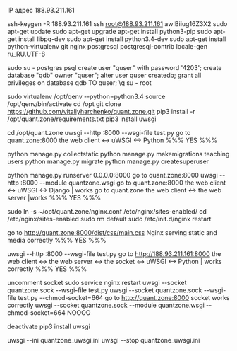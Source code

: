 IP адрес	188.93.211.161

ssh-keygen -R 188.93.211.161
ssh root@188.93.211.161
aw!Biiug16Z3X2
sudo apt-get update
sudo apt-get upgrade
apt-get install python3-pip
sudo apt-get install libpq-dev
sudo apt-get install python3.4-dev
sudo apt-get install python-virtualenv git nginx postgresql postgresql-contrib
locale-gen ru_RU.UTF-8

sudo su - postgres
psql
create user "quser" with password '4203';
create database "qdb" owner "quser";
alter user quser createdb;
grant all privileges on database qdb TO quser;
\q
su - root

sudo virtualenv /opt/qenv --python=python3.4
source /opt/qenv/bin/activate
cd /opt
git clone https://github.com/vitaliyharchenko/quant.zone.git
pip3 install -r /opt/quant.zone/requirements.txt
pip3 install uwsgi


cd /opt/quant.zone
uwsgi --http :8000 --wsgi-file test.py
go to quant.zone:8000
the web client <-> uWSGI <-> Python
%%% YES %%%

python manage.py collectstatic
python manage.py makemigrations teaching users
python manage.py migrate
python manage.py createsuperuser

python manage.py runserver 0.0.0.0:8000
go to quant.zone:8000
uwsgi --http :8000 --module quantzone.wsgi
go to quant.zone:8000
the web client <-> uWSGI <-> Django | works
go to quant.zone
the web client <-> the web server |works
%%% YES %%%


sudo ln -s ~/opt/quant.zone/nginx.conf /etc/nginx/sites-enabled/
cd /etc/nginx/sites-enabled
sudo rm default
sudo /etc/init.d/nginx restart

go to http://quant.zone:8000/dist/css/main.css
Nginx serving static and media correctly
%%% YES %%%

uwsgi --http :8000 --wsgi-file test.py
go to http://188.93.211.161:8000
the web client <-> the web server <-> the socket <-> uWSGI <-> Python | works correctly
%%% YES %%%

uncomment socket
sudo service nginx restart
uwsgi --socket quantzone.sock --wsgi-file test.py
uwsgi --socket quantzone.sock --wsgi-file test.py --chmod-socket=664
go to http://quant.zone:8000
socket works correctly
uwsgi --socket quantzone.sock --module quantzone.wsgi --chmod-socket=664
NOOOO


deactivate
pip3 install uwsgi

uwsgi --ini quantzone_uwsgi.ini
uwsgi --stop quantzone_uwsgi.ini